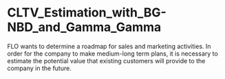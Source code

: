 # CLTV_Estimation_with_BG-NBD_and_Gamma_Gamma
FLO wants to determine a roadmap for sales and marketing activities. In order for the company to make medium-long term plans, it is necessary to estimate the potential value that existing customers will provide to the company in the future.
